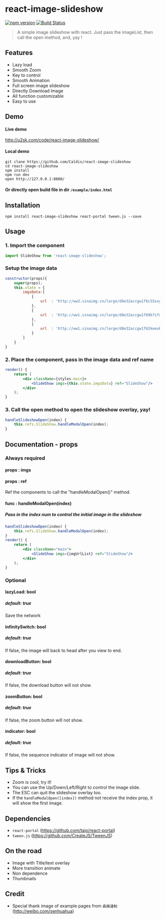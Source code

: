 react-image-slideshow
=====================
[![npm version](https://img.shields.io/npm/v/react-portal.svg?style=flat-square)](https://www.npmjs.com/package/react-image-slideshow)
[![Build Status](https://travis-ci.org/tajo/react-portal.svg?branch=master)](https://www.npmjs.com/package/react-image-slideshow)

> A simple image slideshow with react.
> Just pass the imageList, then call the open method, and, yay !



## Features
- Lazy load
- Smooth Zoom
- Key to control
- Smooth Animation
- Full screen image slideshow
- Directly Download Image
- All function customizable
- Easy to use



## Demo
#### Live demo 
http://u2sk.com/code/react-image-slideshow/
#### Local demo
```shell
git clone https://github.com/Caldis/react-image-slideshow
cd react-image-slideshow
npm install
npm run dev
open http://127.0.0.1:8080/
```
#### Or directly open build file in dir ```/example/index.html```
 
 
## Installation
```shell
npm install react-image-slideshow react-portal tween.js --save
```



## Usage
### 1. Import the component
```jsx
import SlideShow from 'react-image-slideshow';
```
### Setup the image data
```jsx
constructor(props){
    super(props);
    this.state = {
        imgsData:[
            {
                url  : 'http://ww3.sinaimg.cn/large/d8e32accgw1f6c55xxgp2j20zk0qodry.jpg'
            },
            {
                url  : 'http://ww1.sinaimg.cn/large/d8e32accgw1f69b7ifm4gj20qo0qon3e.jpg'
            },
            {
                url  : 'http://ww1.sinaimg.cn/large/d8e32accgw1f62keeub2uj21kw2dc4pa.jpg'
            }
        ]
    }
}
```
### 2. Place the component, pass in the image data and ref name
```jsx
render() {
    return (
        <div className={styles.main}>
            <SlideShow imgs={this.state.imgsData} ref="SlideShow"/>
        </div>
    );
}
```
### 3. Call the open method to open the slideshow overlay, yay!
```jsx
handleSlideshowOpen(index) {
    this.refs.SlideShow.handleModalOpen(index);
}
```



## Documentation - props
### Always required
#### props : imgs
#### props : ref
Ref the components to call the "handleModalOpen()" method.
#### func : handleModalOpen(index)
##### Pass in the index num to control the initial image in the slideshow
```jsx
handleSlideshowOpen(index) {
    this.refs.SlideShow.handleModalOpen(index);
}
render() {
    return (
        <div className="main">
            <SlideShow imgs={imgUrlList} ref="SlideShow"/>
        </div>
    );
}
```
### Optional
#### lazyLoad: bool
##### default: true
Save the network
#### infinitySwitch: bool
##### default: true
If false, the image will back to head after you view to end.
#### downloadButton: bool
##### default: true
If false, the download button will not show.
#### zoomButton: bool
##### default: true
If false, the zoom button will not show.
#### indicator: bool
##### default: true
If false, the sequence indicator of image will not show.



## Tips & Tricks
- Zoom is cool, try it!
- You can use the Up/Down/Left/Right to control the image slide.
- The ESC can quit the slideshow overlay too.
- If the ```handleModalOpen([index])``` method not receive the index prop, it will show the first image.



## Dependencies
- ```react-portal``` (https://github.com/tajo/react-portal)
- ```tween.js``` (https://github.com/CreateJS/TweenJS)



## On the road
- Image with Title/text overlay
- More transition animate
- Non dependence
- Thumbnails


## Credit
- Special thank image of example pages from ```森画谨制```(http://weibo.com/senhuahua)